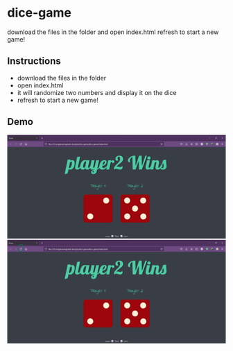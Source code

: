 # dice-game
download the files in the folder and open index.html refresh to start a new game!
## Instructions
- download the files in the folder  
- open index.html
- it will randomize two numbers and display it on the dice
- refresh to start a new game!

## Demo
![](./dice-screens/1.png)
![](./dice-screens/2.png)
